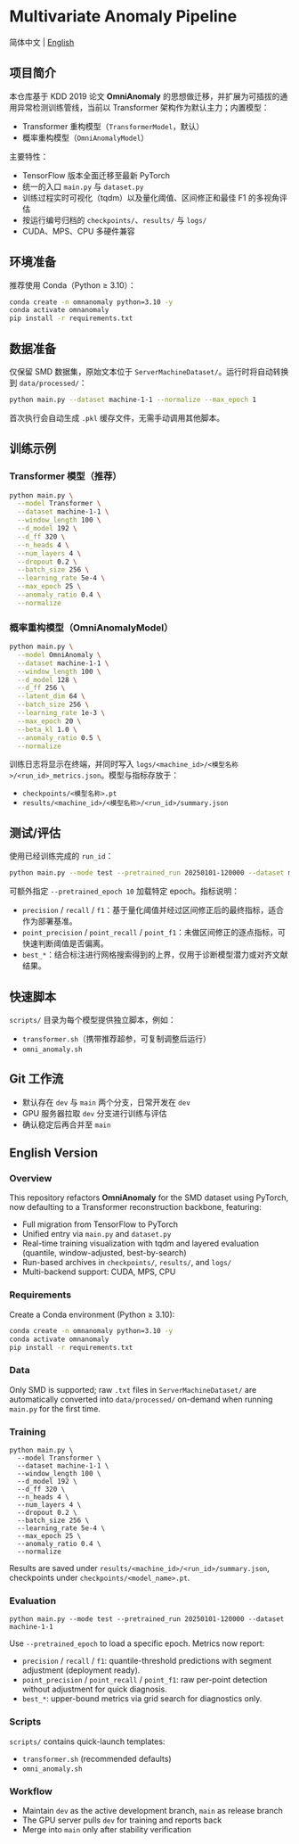 # Multivariate Anomaly Pipeline

简体中文 | [English](#english-version)

## 项目简介

本仓库基于 KDD 2019 论文 **OmniAnomaly** 的思想做迁移，并扩展为可插拔的通用异常检测训练管线，当前以 Transformer 架构作为默认主力；内置模型：
- Transformer 重构模型（`TransformerModel`，默认）
- 概率重构模型（`OmniAnomalyModel`）

主要特性：
- TensorFlow 版本全面迁移至最新 PyTorch
- 统一的入口 `main.py` 与 `dataset.py`
- 训练过程实时可视化（tqdm）以及量化阈值、区间修正和最佳 F1 的多视角评估
- 按运行编号归档的 `checkpoints/`、`results/` 与 `logs/`
- CUDA、MPS、CPU 多硬件兼容

## 环境准备

推荐使用 Conda（Python ≥ 3.10）：

```bash
conda create -n omnanomaly python=3.10 -y
conda activate omnanomaly
pip install -r requirements.txt
```

## 数据准备

仅保留 SMD 数据集，原始文本位于 `ServerMachineDataset/`。运行时将自动转换到 `data/processed/`：

```bash
python main.py --dataset machine-1-1 --normalize --max_epoch 1
```

首次执行会自动生成 `.pkl` 缓存文件，无需手动调用其他脚本。

## 训练示例

### Transformer 模型（推荐）

```bash
python main.py \
  --model Transformer \
  --dataset machine-1-1 \
  --window_length 100 \
  --d_model 192 \
  --d_ff 320 \
  --n_heads 4 \
  --num_layers 4 \
  --dropout 0.2 \
  --batch_size 256 \
  --learning_rate 5e-4 \
  --max_epoch 25 \
  --anomaly_ratio 0.4 \
  --normalize
```

### 概率重构模型（OmniAnomalyModel）

```bash
python main.py \
  --model OmniAnomaly \
  --dataset machine-1-1 \
  --window_length 100 \
  --d_model 128 \
  --d_ff 256 \
  --latent_dim 64 \
  --batch_size 256 \
  --learning_rate 1e-3 \
  --max_epoch 20 \
  --beta_kl 1.0 \
  --anomaly_ratio 0.5 \
  --normalize
```

训练日志将显示在终端，并同时写入 `logs/<machine_id>/<模型名称>/<run_id>_metrics.json`。模型与指标存放于：
- `checkpoints/<模型名称>.pt`
- `results/<machine_id>/<模型名称>/<run_id>/summary.json`


## 测试/评估

使用已经训练完成的 `run_id`：

```bash
python main.py --mode test --pretrained_run 20250101-120000 --dataset machine-1-1
```

可额外指定 `--pretrained_epoch 10` 加载特定 epoch。指标说明：
- `precision` / `recall` / `f1`：基于量化阈值并经过区间修正后的最终指标，适合作为部署基准。
- `point_precision` / `point_recall` / `point_f1`：未做区间修正的逐点指标，可快速判断阈值是否偏离。
- `best_*`：结合标注进行网格搜索得到的上界，仅用于诊断模型潜力或对齐文献结果。


## 快速脚本

`scripts/` 目录为每个模型提供独立脚本，例如：
- `transformer.sh`（携带推荐超参，可复制调整后运行）
- `omni_anomaly.sh`


## Git 工作流

- 默认存在 `dev` 与 `main` 两个分支，日常开发在 `dev`
- GPU 服务器拉取 `dev` 分支进行训练与评估
- 确认稳定后再合并至 `main`

## English Version

### Overview

This repository refactors **OmniAnomaly** for the SMD dataset using PyTorch, now defaulting to a Transformer reconstruction backbone, featuring:
- Full migration from TensorFlow to PyTorch
- Unified entry via `main.py` and `dataset.py`
- Real-time training visualization with tqdm and layered evaluation (quantile, window-adjusted, best-by-search)
- Run-based archives in `checkpoints/`, `results/`, and `logs/`
- Multi-backend support: CUDA, MPS, CPU

### Requirements

Create a Conda environment (Python ≥ 3.10):

```bash
conda create -n omnanomaly python=3.10 -y
conda activate omnanomaly
pip install -r requirements.txt
```

### Data

Only SMD is supported; raw `.txt` files in `ServerMachineDataset/` are automatically converted into `data/processed/` on-demand when running `main.py` for the first time.

### Training

```
python main.py \
  --model Transformer \
  --dataset machine-1-1 \
  --window_length 100 \
  --d_model 192 \
  --d_ff 320 \
  --n_heads 4 \
  --num_layers 4 \
  --dropout 0.2 \
  --batch_size 256 \
  --learning_rate 5e-4 \
  --max_epoch 25 \
  --anomaly_ratio 0.4 \
  --normalize
```

Results are saved under `results/<machine_id>/<run_id>/summary.json`, checkpoints under `checkpoints/<model_name>.pt`.

### Evaluation

```
python main.py --mode test --pretrained_run 20250101-120000 --dataset machine-1-1
```

Use `--pretrained_epoch` to load a specific epoch. Metrics now report:

- `precision` / `recall` / `f1`: quantile-threshold predictions with segment adjustment (deployment ready).
- `point_precision` / `point_recall` / `point_f1`: raw per-point detection without adjustment for quick diagnosis.
- `best_*`: upper-bound metrics via grid search for diagnostics only.

### Scripts

`scripts/` contains quick-launch templates:
- `transformer.sh` (recommended defaults)
- `omni_anomaly.sh`

### Workflow

- Maintain `dev` as the active development branch, `main` as release branch
- The GPU server pulls `dev` for training and reports back
- Merge into `main` only after stability verification

